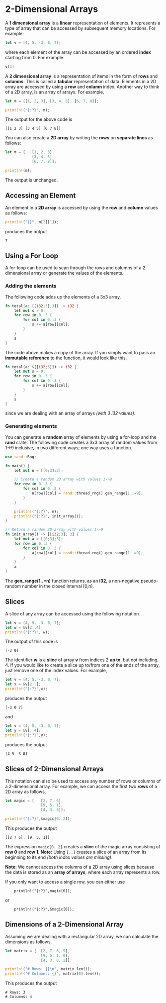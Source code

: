 # 2-Dimensional Arrays

A **1 dimensional array** is a **linear** representation of elements.  It represents a type of array that can be accessed by subsequent memory locations. For example:

```rust
let v = [4, 5, -3, 0, 7];
```
where each element of the array can be accessed by an ordered **index** starting from 0.  For example:

```rust
v[3]
```

A **2 dimensional array** is a representation of items in the form of **rows** and **columns**.  This is called a **tabular** representation of data.  Elements in a 2D array are accessed by using a **row** and **column** index.  Another way to think of a 2D array, is an array of arrays.  For example,

```rust
let m = [[1, 2, 3], [3, 4, 5], [6, 7, 8]];

println!("{:?}", m);
```

The output for the above code is

```
[[1 2 3] [3 4 5] [6 7 8]]
```

You can also create a **2D array** by writing the **rows** on **separate lines** as follows:

```rust
let m = [   [1, 2, 3],
            [3, 4, 5],
            [6, 7, 8]];

println!(m);
```

The output is unchanged.

## Accessing an Element
An element in a **2D array** is accessed by using the **row** and **column** values as follows:

```rust
println!("{}", m[2][1]);
```

produces the output

```
7
```

## Using a For Loop
A for-loop can be used to scan through the rows and columns of a 2 dimensional array or generate the values of the elements.

### Adding the elements

The following code adds up the elements of a 3x3 array.

```rust
fn total(a: [[i32;3];3]) -> i32 {
	let mut s = 0;
	for row in 0..3 {
		for col in 0..3 {
			s += a[row][col];
		}
	}
	s
}
```

The code above makes a copy of the array.  If you simply want to pass an **immutable reference** to the function, it would look like this,

```rust
fn total(a: &[[i32;3]]) -> i32 {
	let mut s = 0;
	for row in 0..3 {
		for col in 0..3 {
			s += a[row][col];
		}
	}
    s
}
```

since we are dealing with an array of arrays *(with 3 i32 values)*.

### Generating elements

You can generate a **random** array of elements by using a for-loop and the **rand** crate.  The following code creates a 3x3 array of random values from 1->9 inclusive, in two different ways; one way uses a function.

```rust
use rand::Rng;

fn main() {
	let mut n = [[0;3];3];

	// Create a random 2D array with values 1->9
	for row in 0..3 {
		for col in 0..3 {
			n[row][col] = rand::thread_rng().gen_range(1..=9);
		}
	}

	println!("{:?}", n);
	println!("{:?}", init_array());
}

// Return a random 2D array with values 1->9
fn init_array() -> [[i32;3]; 3] {
	let mut a = [[0;3];3];
	for row in 0..3 {
		for col in 0..3 {
			a[row][col] = rand::thread_rng().gen_range(1..=9);
		}
	}
	a
}
```

The **gen_range(1..=n)** function returns, as an **i32**, a non-negative pseudo-random number in the closed interval [0,n].

## Slices

A slice of any array can be accessed using the following notation

```rust
let v = [4, 5, -3, 0, 7];
let w = &v[2..4];
println!("{:?}", w);
```

The output of this code is

```
[-3 0]
```

The identifier **w** is a **slice** of array **v** from indices 2 **up to**, but not including, 4.  If you would like to create a slice up to/from one of the ends of the array, just remove one of the index values.  For example, 

```rust
let v = [4, 5, -3, 0, 7];
let x = &v[2..];
println!("{:?}",x);
```

produces the output

```
[-3 0 7]
```

and

```rust
let v = [4, 5, -3, 0, 7];
let y = &v[..4];
println!("{:?}",y);
```

produces the output

```
[4 5 -3 0]
```

## Slices of 2-Dimensional Arrays

This notation can also be used to access any number of rows or columns of a 2-dimensional array.  For example, we can access the first two **rows** of a 2D array as follows,

```rust
let magic = [   [2, 7, 6],
                [9, 5, 1],
                [4, 3, 8]];

println!("{:?}",&magic[0..2]);
```

This produces the output

```
[[2 7 6], [9, 5, 1]]
```

The expression ```magic[0..2]``` creates a **slice** of the magic array consisting of **row 0** and **row 1**.  **Note:**  Using ```[..]``` creates a slice of an array from its beginning to its end _(both index values are missing)_.

**Note:**  We cannot access the columns of a 2D array using slices because the data is stored as an **array of arrays**, where each array represents a row.

If you only want to access a single row, you can either use

```
    println!("{:?}",magic[0]);
```
or
```
    println!("{:?}",&magic[0]);
```

## Dimensions of a 2-Dimensional Array

Assuming we are dealing with a rectangular 2D array, we can calculate the dimensions as follows,

```rust
let matrix = [  [2, 7, 6, 5],
                [9, 5, 1, 0],
                [4, 3, 8, 2]];

println!("# Rows: {}\n", matrix.len());
println!("# Columns: {}", matrix[0].len());
```

This produces the output

```
# Rows: 3
# Columns: 4
```
